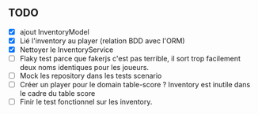 ## TODO

- [x] ajout InventoryModel
- [x] Lié l'inventory au player (relation BDD avec l'ORM)
- [x] Nettoyer le InventoryService
- [ ] Flaky test parce que fakerjs c'est pas terrible, il sort trop facilement deux noms identiques pour les joueurs.
- [ ] Mock les repository dans les tests scenario
- [ ] Créer un player pour le domain table-score ? Inventory est inutile dans le cadre du table score
- [ ] Finir le test fonctionnel sur les inventory.
